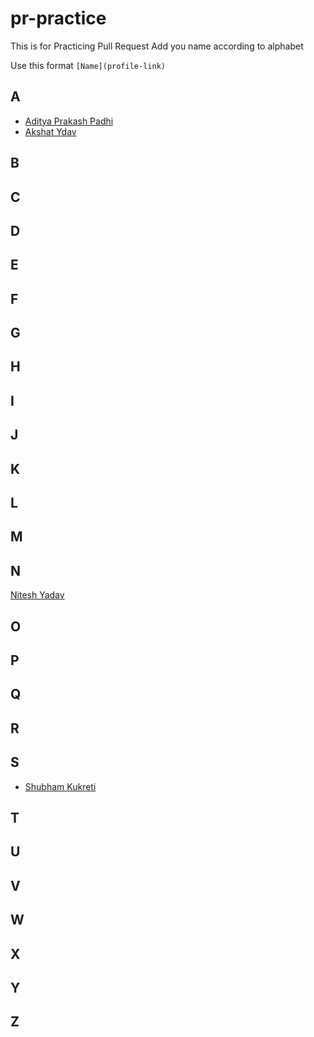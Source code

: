 # pr-practice
This is for Practicing Pull Request 
Add you name according to alphabet

Use this format 
`[Name](profile-link)`

## A
- [Aditya Prakash Padhi](https://github.com/watashi-wa-aditya)
- [Akshat Ydav](https://github.com/Akshat1202)

## B

## C

## D

## E

## F

## G

## H

## I

## J

## K

## L

## M

## N
[Nitesh Yadav](https://github.com/Nitesh2905)

## O

## P

## Q

## R

## S
- [Shubham Kukreti](https://github.com/KukretiShubham)

## T

## U

## V

## W

## X

## Y

## Z
